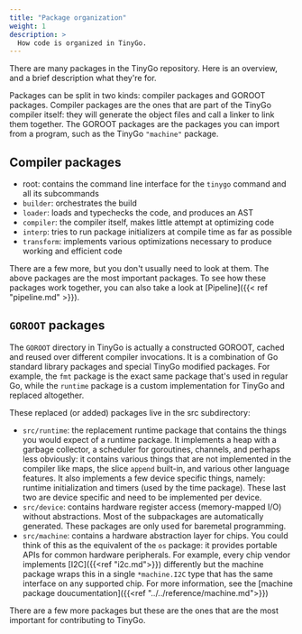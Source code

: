 ```yaml
---
title: "Package organization"
weight: 1
description: >
  How code is organized in TinyGo.
---
```


There are many packages in the TinyGo repository. Here is an overview, and a brief description what they're for.

Packages can be split in two kinds: compiler packages and GOROOT packages. Compiler packages are the ones that are part of the TinyGo compiler itself: they will generate the object files and call a linker to link them together. The GOROOT packages are the packages you can import from a program, such as the TinyGo `"machine"` package.

## Compiler packages

  - root: contains the command line interface for the `tinygo` command and all its subcommands
  - `builder`: orchestrates the build
  - `loader`: loads and typechecks the code, and produces an AST
  - `compiler`: the compiler itself, makes little attempt at optimizing code
  - `interp`: tries to run package initializers at compile time as far as possible
  - `transform`: implements various optimizations necessary to produce working and efficient code

There are a few more, but you don't usually need to look at them. The above packages are the most important packages. To see how these packages work together, you can also take a look at [Pipeline]({{< ref "pipeline.md" >}}).

## `GOROOT` packages

The `GOROOT` directory in TinyGo is actually a constructed GOROOT, cached and reused over different compiler invocations. It is a combination of Go standard library packages and special TinyGo modified packages. For example, the `fmt` package is the exact same package that's used in regular Go, while the `runtime` package is a custom implementation for TinyGo and replaced altogether.

These replaced (or added) packages live in the src subdirectory:

  - `src/runtime`: the replacement runtime package that contains the things you would expect of a runtime package. It implements a heap with a garbage collector, a scheduler for goroutines, channels, and perhaps less obviously: it contains various things that are not implemented in the compiler like maps, the slice `append` built-in, and various other language features. It also implements a few device specific things, namely: runtime initialization and timers (used by the time package). These last two are device specific and need to be implemented per device.
  - `src/device`: contains hardware register access (memory-mapped I/O) without abstractions. Most of the subpackages are automatically generated. These packages are only used for baremetal programming.
  - `src/machine`: contains a hardware abstraction layer for chips. You could think of this as the equivalent of the `os` package: it provides portable APIs for common hardware peripherals. For example, every chip vendor implements [I2C]({{<ref "i2c.md">}}) differently but the machine package wraps this in a single `*machine.I2C` type that has the same interface on any supported chip. For more information, see the [machine package doucumentation]({{<ref "../../reference/machine.md">}})

There are a few more packages but these are the ones that are the most important for contributing to TinyGo.
